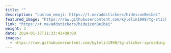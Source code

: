 ```yaml
---
title: "⁢"
description: "custom_emoji: https://t.me/addstickers/hideiconBeibei"
featured_image: "https://raw.githubusercontent.com/kylelin1998/tg-sticker-spreading-worldwide-images/main/img/93122be7-42be-49b3-89e7-408664c87a65.jpg"
link: "https://t.me/addstickers/hideiconBeibei"
weight: 3
date: 2024-01-17T11:33:41+08:00
images:
  - https://raw.githubusercontent.com/kylelin1998/tg-sticker-spreading-worldwide-images/main/img/93122be7-42be-49b3-89e7-408664c87a65.jpg
---
```

